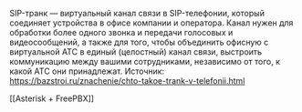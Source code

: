 SIP-транк — виртуальный канал связи в SIP-телефонии, который соединяет устройства в офисе компании и оператора. Канал нужен для обработки более одного звонка и передачи голосовых и видеосообщений, а также для того, чтобы объединить офисную с виртуальной АТС в единый (целостный) канал связи, выстроить коммуникацию между вашими сотрудниками, независимо от того, к какой АТС они принадлежат.
Источник: https://bazstroi.ru/znachenie/chto-takoe-trank-v-telefonii.html

[[Asterisk + FreePBX]] 